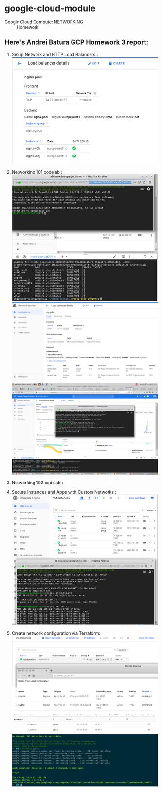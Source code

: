 # google-cloud-module

<dl>
  <dt>Google Cloud Compute: NETWORKING </dt>
  <dd>Homework</dd>
</dl>

## Here's Andrei Batura GCP Homework 3 report:

1) Setup Network and HTTP Load Balancers : <br>
![screenshot of sample](img/1.png)<br>

2) Networking 101 codelab :  <br>
![screenshot of sample](img/2.png)  <br>
![screenshot of sample](img/3.png)  <br>
![screenshot of sample](img/4.png)  <br>

3) Networking 102 codelab :


4) Secure Instances and Apps with Custom Networks :
![screenshot of sample](img/5.png)  <br>

5) Create network configuration via Terraform: <br>
![screenshot of sample](img/6.png)  <br>
![screenshot of sample](img/7.png)  <br>
![screenshot of sample](img/8.png)  <br>
![screenshot of sample](img/9.png)  <br>
